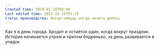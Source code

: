 ```yaml
---
Created time: 2019-01-16T08:04
Last edited time: 2023-12-15T01:25
Статус производства: Когда-нибудь когда нечего делать
---
```

Как я в день города. Бродит и остаётся один, когда вокруг праздник. История начинается утром и притом бодренько, за день развивается в упадок